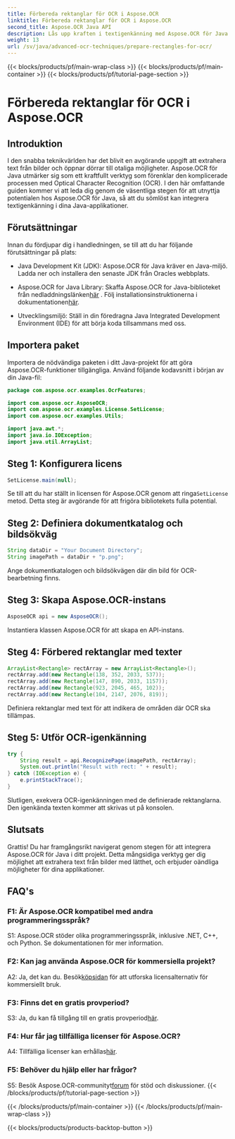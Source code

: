 ```yaml
---
title: Förbereda rektanglar för OCR i Aspose.OCR
linktitle: Förbereda rektanglar för OCR i Aspose.OCR
second_title: Aspose.OCR Java API
description: Lås upp kraften i textigenkänning med Aspose.OCR för Java. Följ vår steg-för-steg-guide för sömlös integration. Förbättra dina Java-applikationer med effektiva OCR-funktioner.
weight: 13
url: /sv/java/advanced-ocr-techniques/prepare-rectangles-for-ocr/
---
```


{{< blocks/products/pf/main-wrap-class >}}
{{< blocks/products/pf/main-container >}}
{{< blocks/products/pf/tutorial-page-section >}}

# Förbereda rektanglar för OCR i Aspose.OCR

## Introduktion

I den snabba teknikvärlden har det blivit en avgörande uppgift att extrahera text från bilder och öppnar dörrar till otaliga möjligheter. Aspose.OCR för Java utmärker sig som ett kraftfullt verktyg som förenklar den komplicerade processen med Optical Character Recognition (OCR). I den här omfattande guiden kommer vi att leda dig genom de väsentliga stegen för att utnyttja potentialen hos Aspose.OCR för Java, så att du sömlöst kan integrera textigenkänning i dina Java-applikationer.

## Förutsättningar

Innan du fördjupar dig i handledningen, se till att du har följande förutsättningar på plats:

- Java Development Kit (JDK): Aspose.OCR för Java kräver en Java-miljö. Ladda ner och installera den senaste JDK från Oracles webbplats.

-  Aspose.OCR for Java Library: Skaffa Aspose.OCR for Java-biblioteket från nedladdningslänken[här](https://releases.aspose.com/ocr/java/) . Följ installationsinstruktionerna i dokumentationen[här](https://reference.aspose.com/ocr/java/).

- Utvecklingsmiljö: Ställ in din föredragna Java Integrated Development Environment (IDE) för att börja koda tillsammans med oss.

## Importera paket

Importera de nödvändiga paketen i ditt Java-projekt för att göra Aspose.OCR-funktioner tillgängliga. Använd följande kodavsnitt i början av din Java-fil:

```java
package com.aspose.ocr.examples.OcrFeatures;

import com.aspose.ocr.AsposeOCR;
import com.aspose.ocr.examples.License.SetLicense;
import com.aspose.ocr.examples.Utils;

import java.awt.*;
import java.io.IOException;
import java.util.ArrayList;
```

## Steg 1: Konfigurera licens

```java
SetLicense.main(null);
```

 Se till att du har ställt in licensen för Aspose.OCR genom att ringa`SetLicense` metod. Detta steg är avgörande för att frigöra bibliotekets fulla potential.

## Steg 2: Definiera dokumentkatalog och bildsökväg

```java
String dataDir = "Your Document Directory";
String imagePath = dataDir + "p.png";
```

Ange dokumentkatalogen och bildsökvägen där din bild för OCR-bearbetning finns.

## Steg 3: Skapa Aspose.OCR-instans

```java
AsposeOCR api = new AsposeOCR();
```

Instantiera klassen Aspose.OCR för att skapa en API-instans.

## Steg 4: Förbered rektanglar med texter

```java
ArrayList<Rectangle> rectArray = new ArrayList<Rectangle>();
rectArray.add(new Rectangle(138, 352, 2033, 537));
rectArray.add(new Rectangle(147, 890, 2033, 1157));
rectArray.add(new Rectangle(923, 2045, 465, 102));
rectArray.add(new Rectangle(104, 2147, 2076, 819));
```

Definiera rektanglar med text för att indikera de områden där OCR ska tillämpas.

## Steg 5: Utför OCR-igenkänning

```java
try {
    String result = api.RecognizePage(imagePath, rectArray);
    System.out.println("Result with rect: " + result);
} catch (IOException e) {
    e.printStackTrace();
}
```

Slutligen, exekvera OCR-igenkänningen med de definierade rektanglarna. Den igenkända texten kommer att skrivas ut på konsolen.

## Slutsats

Grattis! Du har framgångsrikt navigerat genom stegen för att integrera Aspose.OCR för Java i ditt projekt. Detta mångsidiga verktyg ger dig möjlighet att extrahera text från bilder med lätthet, och erbjuder oändliga möjligheter för dina applikationer.

## FAQ's

### F1: Är Aspose.OCR kompatibel med andra programmeringsspråk?

S1: Aspose.OCR stöder olika programmeringsspråk, inklusive .NET, C++, och Python. Se dokumentationen för mer information.

### F2: Kan jag använda Aspose.OCR för kommersiella projekt?

A2: Ja, det kan du. Besök[köpsidan](https://purchase.aspose.com/buy) för att utforska licensalternativ för kommersiellt bruk.

### F3: Finns det en gratis provperiod?

 S3: Ja, du kan få tillgång till en gratis provperiod[här](https://releases.aspose.com/).

### F4: Hur får jag tillfälliga licenser för Aspose.OCR?

 A4: Tillfälliga licenser kan erhållas[här](https://purchase.aspose.com/temporary-license/).

### F5: Behöver du hjälp eller har frågor?

 S5: Besök Aspose.OCR-communityt[forum](https://forum.aspose.com/c/ocr/16) för stöd och diskussioner.
{{< /blocks/products/pf/tutorial-page-section >}}

{{< /blocks/products/pf/main-container >}}
{{< /blocks/products/pf/main-wrap-class >}}

{{< blocks/products/products-backtop-button >}}
